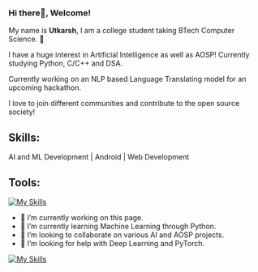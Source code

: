 ### Hi there👋, Welcome!

My name is **Utkarsh**, I am a college student taking BTech Computer Science. 🏫

I have a huge interest in Artificial Intelligence as well as AOSP! Currently studying Python, C/C++ and DSA.

Currently working on an NLP based Language Translating model for an upcoming hackathon.

I love to join different communities and contribute to the open source society!

## Skills:   
AI and ML Development | Android | Web Development 

## Tools:  
[![My Skills](https://skillicons.dev/icons?i=py,c,cpp,html,css)](https://skillicons.dev)

-    🔭 I’m currently working on this page.
-    🌱 I’m currently learning Machine Learning through Python.
-    👯 I’m looking to collaborate on various AI and AOSP projects.
-    🤔 I’m looking for help with Deep Learning and PyTorch.

  
[![My Skills](https://skillicons.dev/icons?i=linkedin,github,instagram,twitter)](https://skillicons.dev)
   <!-- +📫 How to reach me: -->
<!--
**uv547756/uv547756** is a ✨ _special_ ✨ repository because its `README.md` (this file) appears on your GitHub profile.

Here are some ideas to get you started:

- 🔭 I’m currently working on ...
- 🌱 I’m currently learning ...
- 👯 I’m looking to collaborate on ...
- 🤔 I’m looking for help with ...
- 💬 Ask me about ...
- 📫 How to reach me: ...
- 😄 Pronouns: ...
- ⚡ Fun fact: ...
-->
